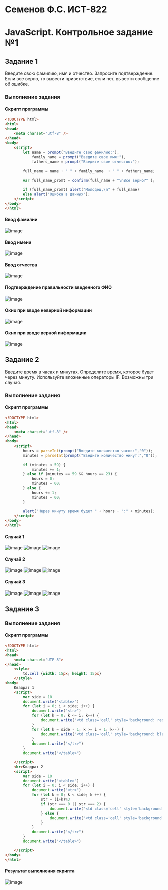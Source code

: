 # Семенов Ф.С.                   ИСТ-822

# JavaScript. Контрольное задание №1
## Задание 1
Введите свою фамилию, имя и отчество. Запросите подтверждение. Если все верно, то вывести приветствие, если нет, вывести сообщение об ошибке.
### Выполнение задания
#### Скрипт программы
``` html
<!DOCTYPE html>
<html>
<head>
    <meta charset="utf-8" />
</head>
<body>
    <script>
        let name = prompt("Введите свою фамилию:"),
            family_name = prompt("Введите свое имя:"),
            fathers_name = prompt("Введите свое отчество:");
        
        full_name = name + " " + family_name  + " " + fathers_name;
 
        var full_name_promt = confirm(full_name + "\nВсе верно?" );
        
        if (full_name_promt) alert("Молодец,\n" + full_name)
        else alert("Ошибка в данных");
    </script>
</body>
</html>
```

#### Ввод фамилии
![image](/images/JS1_1_1.png)

#### Ввод имени
![image](/images/JS1_1_2.png)

#### Ввод отчества
![image](/images/JS1_1_3.png)

#### Подтверждение правильности введенного ФИО
![image](/images/JS1_1_4.png)

#### Окно при вводе неверной информации 
![image](/images/JS1_1_5.png)

#### Окно при вводе верной информации 
![image](/images/JS1_1_6.png)

## Задание 2
Введите время в часах и минутах. Определите время, которое будет через минуту. Используйте вложенные операторы IF. Возможны три случая.
### Выполнение задания
#### Скрипт программы
```html
<!DOCTYPE html>
<html>
<head>
    <meta charset="utf-8" />
</head>
<body>
    <script>
        hours = parseInt(prompt("Введите количество часов:","0"));
        minutes = parseInt(prompt("Введите количество минут:","0"));
        
        if (minutes < 59) {
            minutes += 1; 
        } else if (minutes == 59 && hours == 23) {
            hours = 0;
            minutes = 00;
        } else {
            hours += 1;
            minutes = 00;
        }
    
        alert("Через минуту время будет " + hours + ":" + minutes);
    </script>
</body>
</html>
```
#### Случай 1
![image](/images/JS1_2_1.png)
![image](/images/JS1_2_2.png)
![image](/images/JS1_2_3.png)
#### Случай 2
![image](/images/JS1_2_4.png)
![image](/images/JS1_2_5.png)
![image](/images/JS1_2_6.png)
#### Случай 3
![image](/images/JS1_2_7.png)
![image](/images/JS1_2_8.png)
![image](/images/JS1_2_9.png)


## Задание 3
### Выполнение задания
#### Скрипт программы
```html
<!DOCTYPE html>
<html>
<head>
    <meta charset="UTF-8">
</head>
    <style>
        td.cell {width: 15px; height: 15px}
    </style>
<body>
    Квадрат 1
    <script>
        var side = 10
        document.write("<table>")
        for (let i = 0; i < side; i++) {
            document.write("<tr>")
            for (let k = 0; k <= i; k++) {
                document.write("<td class='cell' style='background: red'></td>")
            }
            for (let k = side - 1; k >= i + 1; k--) {
                document.write("<td class='cell' style='background: black'></td>")
            }
            document.write("</tr>")
        }
        document.write("</table>")

    </script>
    <br>Квадрат 2
    <script>
        var side = 10
        document.write("<table>")
        for (let i = 0; i < side; i++) {
            document.write("<tr>")
            for (let k = 0; k < side; k ++) {
                str = (i+k)%3
                if (str === 0 || str === 2) {
                    document.write("<td class='cell' style='background: purple'></td>")
                } else {
                    document.write("<td class='cell' style='background: silver'></td>")
                }
            }
            document.write("</tr>")
        }
        document.write("</table>")

    </script>
</body>    
</html>
```
#### Результат выполнения скрипта
![image](/images/JS1_3_1.png)
